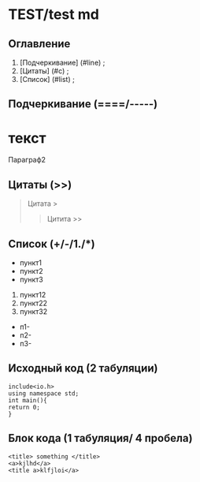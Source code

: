 # TEST/test md
## Оглавление
1. [Подчеркивание] (#line) ;
2. [Цитаты] (#c) ;
3. [Список] (#list) ;

## <a name="line"></a> Подчеркивание (====/-----)
текст
======
Параграф2
## <a name="c"></a>Цитаты (>>)

>Цитата >
>> Цитита >>
## <a name="list"></a>Список (+/-/1./*)
* пункт1
* пункт2
* пункт3

1. пункт12
2. пункт22
3. пункт32

+ п1-
+ п2-
+ п3-

## Исходный код (2 табуляции)

    include<io.h>
    using namespace std;
    int main(){
    return 0;
    }

## Блок кода (1 табуляция/ 4 пробела)

    <title> something </title>
    <a>kjlhd</a>
    <title a>klfjloi</a>
